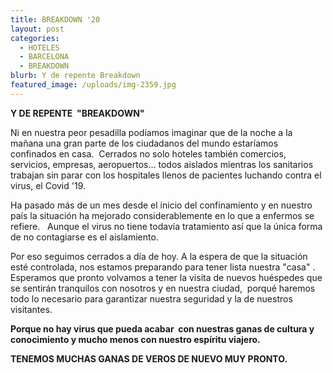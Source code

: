 ```yaml
---
title: BREAKDOWN '20
layout: post
categories:
  - HOTELES
  - BARCELONA
  - BREAKDOWN
blurb: Y de repente Breakdown
featured_image: /uploads/img-2359.jpg
---
```


**Y DE REPENTE &nbsp;"BREAKDOWN"**

Ni en nuestra peor pesadilla pod&iacute;amos imaginar que de la noche a la ma&ntilde;ana una gran parte de los ciudadanos del mundo estar&iacute;amos confinados en casa.&nbsp; Cerrados no solo hoteles tambi&eacute;n comercios, servicios, empresas, aeropuertos… todos aislados mientras los sanitarios trabajan sin parar con los hospitales llenos de pacientes luchando contra el virus, el Covid '19.

Ha pasado m&aacute;s de un mes desde el inicio del confinamiento y en nuestro pa&iacute;s la situaci&oacute;n ha mejorado considerablemente en lo que a enfermos se refiere. &nbsp; Aunque el virus no tiene todav&iacute;a tratamiento as&iacute; que la &uacute;nica forma de no contagiarse es el aislamiento.

Por eso seguimos cerrados a d&iacute;a de hoy. A la espera de que la situaci&oacute;n est&eacute; controlada, nos estamos preparando para tener lista nuestra "casa" .&nbsp; &nbsp; Esperamos que pronto volvamos a tener la visita de nuevos hu&eacute;spedes que se sentir&aacute;n tranquilos con nosotros y en nuestra ciudad,&nbsp; porqu&eacute; haremos todo lo necesario para garantizar nuestra seguridad y la de nuestros visitantes.&nbsp; &nbsp; &nbsp; &nbsp; &nbsp; &nbsp; &nbsp; &nbsp;

**Porque no hay virus que pueda acabar &nbsp;con nuestras ganas de cultura y conocimiento y mucho menos con nuestro esp&iacute;ritu viajero.**

**TENEMOS MUCHAS GANAS DE VEROS DE NUEVO MUY PRONTO.**

&nbsp;